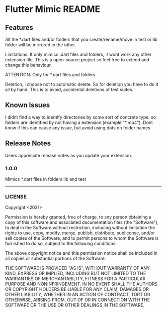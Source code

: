 # Flutter Mimic README

## Features

All the *.dart files and/or folders that you create/rename/move in test or lib folder will be mirrored in the other.

Limitations:
It only mimics .dart files and folders, it wont work any other extension file. This is a open-source project so feel free to
extend and change this behaviour.

ATTENTION: Only for *.dart files and folders

Deletion, i choose not to automatic delete. So for deletion you have to do it all by hand. This is to avoid, accidental
deletions of test suites.

## Known Issues

I didnt find a way to identify directories by some sort of concrete type, so folders are identified by not having a
extension (example "*.mp4"). Dont know if this can cause any issue, but avoid using dots on folder names.

## Release Notes

Users appreciate release notes as you update your extension.

### 1.0.0

Mimics *.dart files in folders lib and test

-----------------------------------------------------------------------------------------------------------

### LICENSE

Copyright <2021> <COPYRIGHT ItzBala>

Permission is hereby granted, free of charge, to any person obtaining a copy of this software and associated documentation files (the "Software"), to deal in the Software without restriction, including without limitation the rights to use, copy, modify, merge, publish, distribute, sublicense, and/or sell copies of the Software, and to permit persons to whom the Software is furnished to do so, subject to the following conditions:

The above copyright notice and this permission notice shall be included in all copies or substantial portions of the Software.

THE SOFTWARE IS PROVIDED "AS IS", WITHOUT WARRANTY OF ANY KIND, EXPRESS OR IMPLIED, INCLUDING BUT NOT LIMITED TO THE WARRANTIES OF MERCHANTABILITY, FITNESS FOR A PARTICULAR PURPOSE AND NONINFRINGEMENT. IN NO EVENT SHALL THE AUTHORS OR COPYRIGHT HOLDERS BE LIABLE FOR ANY CLAIM, DAMAGES OR OTHER LIABILITY, WHETHER IN AN ACTION OF CONTRACT, TORT OR OTHERWISE, ARISING FROM, OUT OF OR IN CONNECTION WITH THE SOFTWARE OR THE USE OR OTHER DEALINGS IN THE SOFTWARE.
